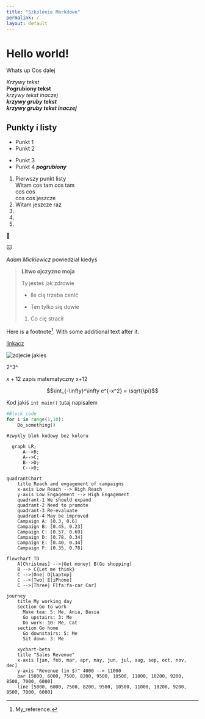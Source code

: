 ```yaml
---
title: "Szkolenie Markdown"
permalink: /
layout: default
---
```



# Hello world!

Whats up
Cos dalej

*Krzywy tekst*  
**Pogrubiony tekst**  
_krzywy tekst inaczej_  
**_krzywy gruby tekst_**  
***krzywy gruby tekst inaczej***

## Punkty i listy

- Punkt 1
- Punkt 2
* Punkt 3
* Punkt 4 _**pogrubiony**_

1. Pierwszy punkt listy  
Witam cos tam cos tam  
cos cos  
cos cos jeszcze
2. Witam jeszcze raz
3. 
4. 
5. 

:car:

:cat:

_Adam Mickiewicz_ powiedział kiedyś 
>**Litwo ojczyzno moja**
>
>Ty jesteś jak zdrowie
> * Ile cię trzeba cenić
> - Ten tylko się dowie
> 1. Co cię stracił

Here is a footnote[^1]. With some additional text after it.

[linkacz](zmienna1)

![zdjecie jakies](https://leopardus.pl/data/include/img/news/1689082690.jpg)

2^3^

$x+12$ zapis matematyczny x+12

$$\int_{-\infty}^\infty e^{-x^2} = \sqrt{\pi}$$

[^1]: My_reference.

[zmienna1]: www.google.com

Kod jakiś `int main()` tutaj napisalem

```python
#Block code
for i in range(1,10):
    Do_something()
```
```
#zwykly blok kodowy bez koloru
```

```mermaid
  graph LR;
      A-->B;
      A-->C;
      B-->D;
      C-->D;
```

```mermaid
quadrantChart
    title Reach and engagement of campaigns
    x-axis Low Reach --> High Reach
    y-axis Low Engagement --> High Engagement
    quadrant-1 We should expand
    quadrant-2 Need to promote
    quadrant-3 Re-evaluate
    quadrant-4 May be improved
    Campaign A: [0.3, 0.6]
    Campaign B: [0.45, 0.23]
    Campaign C: [0.57, 0.69]
    Campaign D: [0.78, 0.34]
    Campaign E: [0.40, 0.34]
    Campaign F: [0.35, 0.78]
```

```mermaid
flowchart TD
    A[Christmas] -->|Get money| B(Go shopping)
    B --> C{Let me think}
    C -->|One| D[Laptop]
    C -->|Two| E[iPhone]
    C -->|Three| F[fa:fa-car Car]
```

```mermaid
journey
    title My working day
    section Go to work
      Make tea: 5: Me, Ania, Basia
      Go upstairs: 3: Me
      Do work: 10: Me, Cat
    section Go home
      Go downstairs: 5: Me
      Sit down: 3: Me
```

```mermaid
    xychart-beta
    title "Sales Revenue"
    x-axis [jan, feb, mar, apr, may, jun, jul, aug, sep, oct, nov, dec]
    y-axis "Revenue (in $)" 4000 --> 11000
    bar [5000, 6000, 7500, 8200, 9500, 10500, 11000, 10200, 9200, 8500, 7000, 6000]
    line [5000, 6000, 7500, 8200, 9500, 10500, 11000, 10200, 9200, 8500, 7000, 6000]
```

